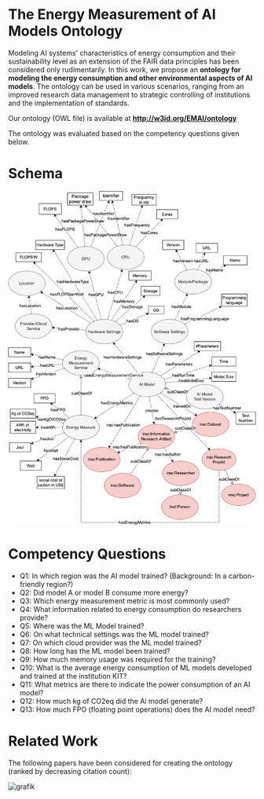 # The Energy Measurement of AI Models Ontology
Modeling AI systems' characteristics of energy consumption and their sustainability level as an extension of the FAIR data principles has been considered only rudimentarily. In this work, we propose an **ontology for modeling the energy consumption and other environmental aspects of AI models**. The ontology can be used in various scenarios, ranging from an improved research data management to strategic controlling of institutions and the implementation of standards. 

Our ontology (OWL file) is available at **http://w3id.org/EMAI/ontology**

The ontology was evaluated based on the competency questions given below.

# Schema
![grafik](Green-AI-Ontology-Schema.png)

# Competency Questions
* Q1: In which region was the AI model trained? (Background: In a carbon-friendly region?)
* Q2: Did model A or model B consume more energy?
* Q3: Which energy measurement metric is most commonly used?
* Q4: What information related to energy consumption do researchers provide?
* Q5: Where was the ML Model trained?
* Q6: On what technical settings was the ML model trained?
* Q7: On which cloud provider was the ML model trained?
* Q8: How long has the ML model been trained?
* Q9: How much memory usage was required for the training?
* Q10: What is the average energy consumption of ML models developed and trained at the institution KIT?
* Q11: What metrics are there to indicate the power consumption of an AI model?
* Q12: How much kg of CO2eq did the Ai model generate?
* Q13: How much FPO (floating point operations) does the AI model need?

# Related Work
The following papers have been considered for creating the ontology (ranked by decreasing citation count):

![grafik](https://user-images.githubusercontent.com/5419543/156885466-1be3b3c5-750d-4a91-9265-29e8c577d2e1.png)

